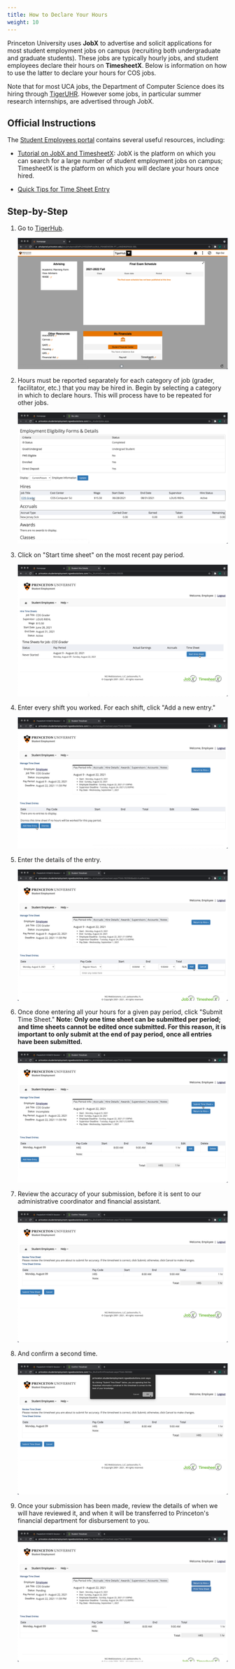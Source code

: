 ```yaml
---
title: How to Declare Your Hours
weight: 10
---
```


Princeton University uses **JobX** to advertise and solicit applications for most student employment jobs on campus (recruiting both undergraduate and graduate students). These jobs are typically hourly jobs, and student employees declare their hours on **TimesheetX**. Below is information on how to use the latter to declare your hours for COS jobs.

Note that for most UCA jobs, the Department of Computer Science does its hiring through [TigerUHR](https://tigeruhr.io). However some jobs, in particular summer research internships, are advertised through JobX.

## Official Instructions

The [Student Employees portal](https://princeton.studentemployment.ngwebsolutions.com/cmx_content.aspx?cpid=9) contains several useful resources, including:

- [Tutorial on JobX and TimesheetX](https://princeton.studentemployment.ngwebsolutions.com/cimages/Princeton_University_Student_Training_Manual12.17.2020Final.pdf): JobX is the platform on which you can search for a large number of student employment jobs on campus; TimesheetX is the platform on which you will declare your hours once hired.

- [Quick Tips for Time Sheet Entry](https://princeton.studentemployment.ngwebsolutions.com/cimages/TimesheetX%20-%20Tips%20for%20Student%20Time%20Entry.pdf)

## Step-by-Step

1. Go to [TigerHub](https://registrar.princeton.edu/tigerhub).

   ![TigerHub](/media/timesheetx/1-TigerHub.png)

2. Hours must be reported separately for each category of job (grader, facilitator, etc.) that you may be hired in. Begin by selecting a category in which to declare hours. This will process have to be repeated for other jobs.

   ![TimesheetX's main screen.](/media/timesheetx/2-TimesheetX.png)

3. Click on "Start time sheet" on the most recent pay period.

   ![TimesheetX "Start time sheet" for the most recent pay period.](/media/timesheetx/3-Start_time_sheet.png)

4. Enter every shift you worked. For each shift, click "Add a new entry."

   ![TimesheetX to add a new entry](/media/timesheetx/4-Add_new_entry.png)

5. Enter the details of the entry.

   ![TimesheetX entry details form.](/media/timesheetx/5-Add_new_entry.png)

6. Once done entering all your hours for a given pay period, click "Submit Time Sheet." **Note: Only one time sheet can be submitted per period; and time sheets cannot be edited once submitted. For this reason, it is important to only submit at the end of pay period, once all entries have been submitted.**

   ![Once hours are entered, click "Submit Time Sheet."](/media/timesheetx/6-Submit_time_sheet.png)

7. Review the accuracy of your submission, before it is sent to our administrative coordinator and financial assistant.

   ![Before making the final submission, there is a final chance to review the hours.](/media/timesheetx/7-Submit_time_sheet.png)

8. And confirm a second time.

   ![A confirmation is required.](/media/timesheetx/8-Confirm_submit.png)

9. Once your submission has been made, review the details of when we will have reviewed it, and when it will be transferred to Princeton's financial department for disbursement to you.

   ![TimesheetX provides detail on the timeline before receiving pay.](/media/timesheetx/9-Submitted_time_sheet.png)
